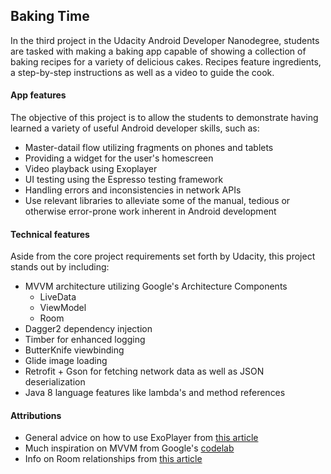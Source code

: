 ## Baking Time

In the third project in the Udacity Android Developer Nanodegree, students are tasked with making a
baking app capable of showing a collection of baking recipes for a variety of delicious cakes. Recipes
feature ingredients, a step-by-step instructions as well as a video to guide the cook.

#### App features

The objective of this project is to allow the students to demonstrate having learned a variety of
useful Android developer skills, such as:

- Master-datail flow utilizing fragments on phones and tablets
- Providing a widget for the user's homescreen 
- Video playback using Exoplayer
- UI testing using the Espresso testing framework
- Handling errors and inconsistencies in network APIs
- Use relevant libraries to alleviate some of the manual, tedious or otherwise error-prone work
inherent in Android development  

#### Technical features

Aside from the core project requirements set forth by Udacity, this project stands out by including:

- MVVM architecture utilizing Google's Architecture Components
  - LiveData
  - ViewModel
  - Room
- Dagger2 dependency injection
- Timber for enhanced logging
- ButterKnife viewbinding
- Glide image loading
- Retrofit + Gson for fetching network data as well as JSON deserialization
- Java 8 language features like lambda's and method references

#### Attributions

- General advice on how to use ExoPlayer from [this article](https://android.jlelse.eu/android-exoplayer-starters-guide-6350433f256c)
- Much inspiration on MVVM from Google's [codelab](https://codelabs.developers.google.com/codelabs/build-app-with-arch-components/index.html?index=..%2F..%2Findex#0)
- Info on Room relationships from [this article](https://android.jlelse.eu/android-architecture-components-room-relationships-bf473510c14a)
